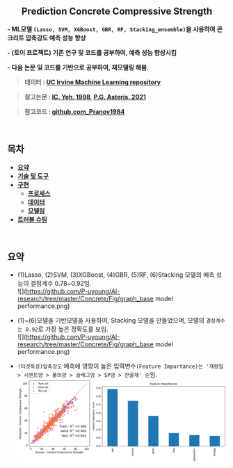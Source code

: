 <h2 align="center">Prediction Concrete Compressive Strength</h2>

**- ML모델 `(Lasso, SVM, XGBoost, GBR, RF, Stacking_ensemble)`을 사용하여 콘크리트 압축강도 예측 성능 향상**

**- (토이 프로젝트) 기존 연구 및 코드를 공부하여, 예측 성능 향상시킴**

**- 다음 논문 및 코드를 기반으로 공부하여, 재모델링 해봄.**

> **데이터 : [UC Irvine Machine Learning repository](https://archive.ics.uci.edu/ml/datasets/concrete+compressive+strength)**

> **참고논문 : [IC. Yeh. 1998](https://www.sciencedirect.com/science/article/pii/S0008884698001653),   [P.G. Asteris. 2021](https://www.sciencedirect.com/science/article/pii/S0008884621000983)**

> **참고코드 : [github.com_Pranov1984](https://github.com/Pranov1984/Prediction-of-cement-compressive-strength-using-stacked-ensemble-modelling/blob/master/Concrete%20Compressive%20Strength%20Prediction-V3.ipynb)**

<br/>

## **목차** 
<b>

- [요약](#요약)
- [기술 및 도구](#기술-및-도구)
- [구현](#구현)
  - [프로세스](#1-프로세스)
  - [데이터](#2-데이터)
  - [모델링](#3-모델링)
- [트러블 슈팅](#트러블-슈팅)
</b>
<br/>


## **요약**
- (1)Lasso, (2)SVM, (3)XGBoost, (4)GBR, (5)RF, (6)Stacking 모델의 예측 성능이 결정계수 0.78~0.92임.   
![](https://github.com/P-uyoung/AI-research/tree/master/Concrete/Fig/graph_base model performance.png)   

- (1)~(6)모델을 기반모델을 사용하여, Stacking 모델을 만들었으며, 모델의 `결정계수는 0.92`로 가장 높은 정확도를 보임.   
![](https://github.com/P-uyoung/AI-research/tree/master/Concrete/Fig/graph_base model performance.png)   

- `(타겟특성)압축강도` 예측에 영향이 높은 입력변수`(Feature Importance)는 '재령일 > 시멘트양 > 물의양 > 슬래그양 > SP양 > 잔골재' 순`임.   
![](https://github.com/P-uyoung/AI-research/blob/master/Concrete/Fig/Feature%20Importance.png)   

<br/>
<!-- 
## **기술 및 도구**
  <span><img src="https://img.shields.io/badge/Python-05122A?style=flat-square&logo=python"/></span>
  <span><img src="https://img.shields.io/badge/Pytorch-EE4C2C?style=flat-square&logo=PyTorch&logoColor=white"></span>
  <span><img src="https://img.shields.io/badge/TensorFlow-FF6F00?style=flat-square&logo=TensorFlow&logoColor=white"></span>
  <span><img src="https://img.shields.io/badge/TensorFlowLite-41454A?style=flat-square&logo=TensorFlowLite&logoColor=white"></span>
  <span><img src="https://img.shields.io/badge/Linux-FCC624?style=flat-square&logo=Linux&logoColor=white"></span>
  
<br/>


